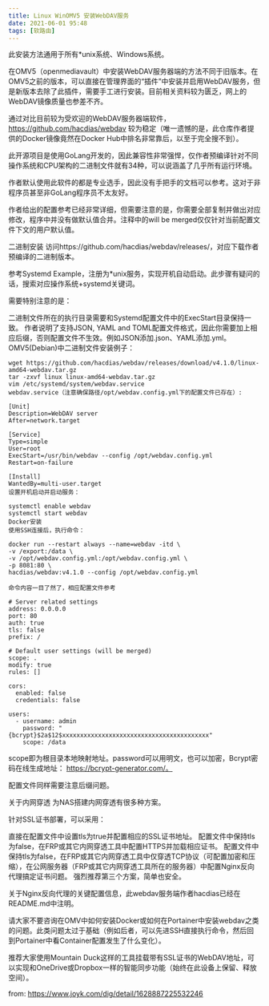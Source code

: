 ```yaml
---
title: Linux WinOMV5 安装WebDAV服务
date: 2021-06-01 95:48  
tags: [软路由]
---
```

此安装方法通用于所有*unix系统、Windows系统。

在OMV5（openmediavault）中安装WebDAV服务器端的方法不同于旧版本。在OMV5之前的版本，可以直接在管理界面的“插件”中安装并启用WebDAV服务，但是新版本去除了此插件，需要手工进行安装。目前相关资料较为匮乏，网上的WebDAV镜像质量也参差不齐。

通过对比目前较为受欢迎的WebDAV服务器端软件，https://github.com/hacdias/webdav 较为稳定（唯一遗憾的是，此仓库作者提供的Docker镜像竟然在Docker Hub中排名非常靠后，以至于完全搜不到）。

此开源项目是使用GoLang开发的，因此兼容性非常强悍，仅作者预编译针对不同操作系统和CPU架构的二进制文件就有34种，可以说涵盖了几乎所有运行环境。

作者默认使用此软件的都是专业选手，因此没有手把手的文档可以参考。这对于非程序员甚至非GoLang程序员不太友好。

作者给出的配置参考已经非常详细，但需要注意的是，你需要全部复制并做出对应修改，程序中并没有做默认值合并。注释中的will be merged仅仅针对当前配置文件下文的用户默认值。

二进制安装
访问https://github.com/hacdias/webdav/releases/，对应下载作者预编译的二进制版本。

参考Systemd Example，注册为*unix服务，实现开机自动启动。此步骤有疑问的话，搜索对应操作系统+systemd关键词。

需要特别注意的是：

二进制文件所在的执行目录需要和Systemd配置文件中的ExecStart目录保持一致。
作者说明了支持JSON, YAML and TOML配置文件格式，因此你需要加上相应后缀，否则配置文件不生效。例如JSON添加.json、YAML添加.yml。
OMV5(Debian)中二进制文件安装例子：

```
wget https://github.com/hacdias/webdav/releases/download/v4.1.0/linux-amd64-webdav.tar.gz
tar -zxvf linux linux-amd64-webdav.tar.gz
vim /etc/systemd/system/webdav.service
webdav.service（注意确保路径/opt/webdav.config.yml下的配置文件已存在）:

[Unit]
Description=WebDAV server
After=network.target

[Service]
Type=simple
User=root
ExecStart=/usr/bin/webdav --config /opt/webdav.config.yml
Restart=on-failure

[Install]
WantedBy=multi-user.target
设置开机启动并启动服务：

systemctl enable webdav
systemctl start webdav
Docker安装
使用SSH连接后，执行命令：

docker run --restart always --name=webdav -itd \
-v /export:/data \
-v /opt/webdav.config.yml:/opt/webdav.config.yml \
-p 8081:80 \
hacdias/webdav:v4.1.0 --config /opt/webdav.config.yml

命令内容一目了然了，相应配置文件参考

# Server related settings
address: 0.0.0.0
port: 80
auth: true
tls: false
prefix: /

# Default user settings (will be merged)
scope: .
modify: true
rules: []

cors:
  enabled: false
  credentials: false

users:
  - username: admin
    password: "{bcrypt}$2a$12$xxxxxxxxxxxxxxxxxxxxxxxxxxxxxxxxxxxxxxxxx"
    scope: /data
```

scope即为根目录本地映射地址。password可以用明文，也可以加密，Bcrypt密码在线生成地址： https://bcrypt-generator.com/。

配置文件同样需要注意后缀问题。

关于内网穿透
为NAS搭建内网穿透有很多种方案。

针对SSL证书部署，可以采用：

直接在配置文件中设置tls为true并配置相应的SSL证书地址。
配置文件中保持tls为false，在FRP或其它内网穿透工具中配置HTTPS并加载相应证书。
配置文件中保持tls为false，在FRP或其它内网穿透工具中仅穿透TCP协议（可配置加密和压缩），在公网服务器（FRP或其它内网穿透工具所在的服务器）中配置Nginx反向代理搞定证书问题。
强烈推荐第三个方案，简单也安全。

关于Nginx反向代理的关键配置信息，此webdav服务端作者hacdias已经在README.md中注明。

请大家不要咨询在OMV中如何安装Docker或如何在Portainer中安装webdav之类的问题。此类问题太过于基础（例如后者，可以先进SSH直接执行命令，然后回到Portainer中看Container配置发生了什么变化）。

推荐大家使用Mountain Duck这样的工具挂载带有SSL证书的WebDAV地址，可以实现和OneDrive或Dropbox一样的智能同步功能（始终在此设备上保留、释放空间）。

from: https://www.joyk.com/dig/detail/1628887225532246
